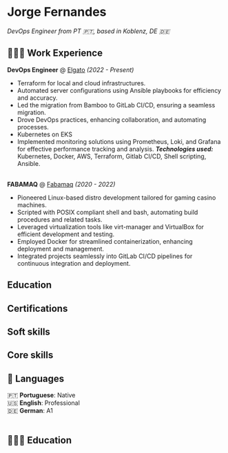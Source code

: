 # Jorge Fernandes

_DevOps Engineer from PT 🇵🇹, based in Koblenz, DE 🇩🇪_ <br>


## 👩🏼‍💻 Work Experience

**DevOps Engineer** @ [Elgato](https://elgato.com/) _(2022 - Present)_ <br>
- Terraform for local and cloud infrastructures.
- Automated server configurations using Ansible playbooks for efficiency and accuracy.
- Led the migration from Bamboo to GitLab CI/CD, ensuring a seamless migration.
- Drove DevOps practices, enhancing collaboration, and automating processes.
- Kubernetes on EKS
- Implemented monitoring solutions using Prometheus, Loki, and Grafana for effective performance tracking and analysis.
**_Technologies used:_** Kubernetes, Docker, AWS, Terraform, Gitlab CI/CD, Shell scripting, Ansible.
<br><br>

**FABAMAQ** @ [Fabamaq](https://fabamaq.com/) _(2020 - 2022)_ <br>
- Pioneered Linux-based distro development tailored for gaming casino machines.
- Scripted with POSIX compliant shell and bash, automating build procedures and related tasks.
- Leveraged virtualization tools like virt-manager and VirtualBox for efficient development and testing.
- Employed Docker for streamlined containerization, enhancing deployment and management.
- Integrated projects seamlessly into GitLab CI/CD pipelines for continuous integration and deployment.

##  Education

##  Certifications

##  Soft skills

##  Core skills



## 💬 Languages

🇵🇹 **Portuguese**: Native <br>
🇺🇸 **English**: Professional <br>
🇩🇪 **German**: A1
<br><br>

## 👩🏼‍🎓 Education

